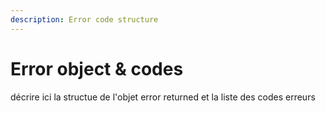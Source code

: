 ```yaml
---
description: Error code structure
---
```


# Error object & codes

décrire ici la structue de l'objet error returned et la liste des codes erreurs
